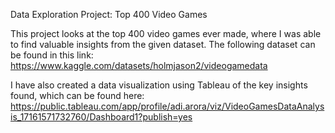 Data Exploration Project: Top 400 Video Games

This project looks at the top 400 video games ever made, where I was able to find valuable insights from the given dataset. The following dataset can be found in this link: https://www.kaggle.com/datasets/holmjason2/videogamedata

I have also created a data visualization using Tableau of the key insights found, which can be found here: https://public.tableau.com/app/profile/adi.arora/viz/VideoGamesDataAnalysis_17161571732760/Dashboard1?publish=yes
